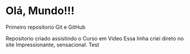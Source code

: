 # Olá, Mundo!!!
 Primeiro repositorio Git e GitHub

 Repositorio criado assistindo o Curso em Video
 Essa linha  criei direto no site
 Impressionante, sensacional.
Test
